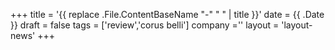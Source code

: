 +++
title = '{{ replace .File.ContentBaseName "-" " " | title }}'
date = {{ .Date }}
draft = false
tags = ['review','corus belli']
company =''
layout = 'layout-news'
+++

